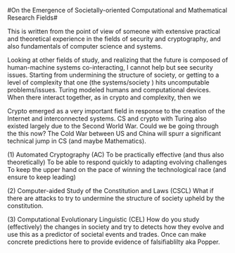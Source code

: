 #On the Emergence of Societally-oriented Computational and Mathematical Research Fields#


This is written from the point of view of someone with extensive practical and theoretical 
experience in the fields of security and cryptography, and also fundamentals of computer science and systems.

Looking at other fields of study, and realizing that the future is composed of human-machine systems co-interacting, I cannot help but see security issues. Starting from undermining the structure of society, or getting to a level of complexity that one (the systems/society ) hits uncomputable problems/issues.
Turing modeled humans and computational devices.
When there interact together, as in crypto and complexity, then we


Crypto emerged as a very important field in response to the creation of the Internet and interconnected systems.
CS and crypto with Turing also existed largely due to the Second World War.
Could we be going through the this now?
The Cold War between US and China will spurr a significant technical jump in CS (and maybe Mathematics).

(1) Automated Cryptography (AC)
To be practically effective (and thus also theoretically)
To be able to respond quickly to adapting evolving challenges
To keep the upper hand on the pace of winning the technological race (and ensure to keep leading)

(2) Computer-aided Study of the Constitution and Laws (CSCL)
What if there are attacks to try to undermine the structure of society upheld by the constitution.

(3) Computational Evolutionary Linguistic (CEL)
How do you study (effectively) the changes in society and try to detects how they evolve and use this as a predictor of societal events and trades.
Once can make concrete predictions here to provide evidence of falsifiablilty aka Popper.
